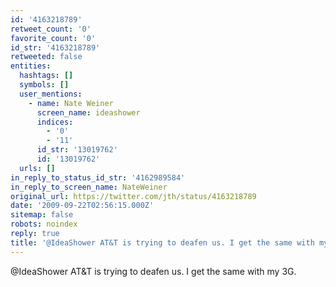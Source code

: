 ```yaml
---
id: '4163218789'
retweet_count: '0'
favorite_count: '0'
id_str: '4163218789'
retweeted: false
entities:
  hashtags: []
  symbols: []
  user_mentions:
    - name: Nate Weiner
      screen_name: ideashower
      indices:
        - '0'
        - '11'
      id_str: '13019762'
      id: '13019762'
  urls: []
in_reply_to_status_id_str: '4162989584'
in_reply_to_screen_name: NateWeiner
original_url: https://twitter.com/jth/status/4163218789
date: '2009-09-22T02:56:15.000Z'
sitemap: false
robots: noindex
reply: true
title: '@IdeaShower AT&T is trying to deafen us. I get the same with my 3G.'
---
```


@IdeaShower AT&T is trying to deafen us. I get the same with my 3G.